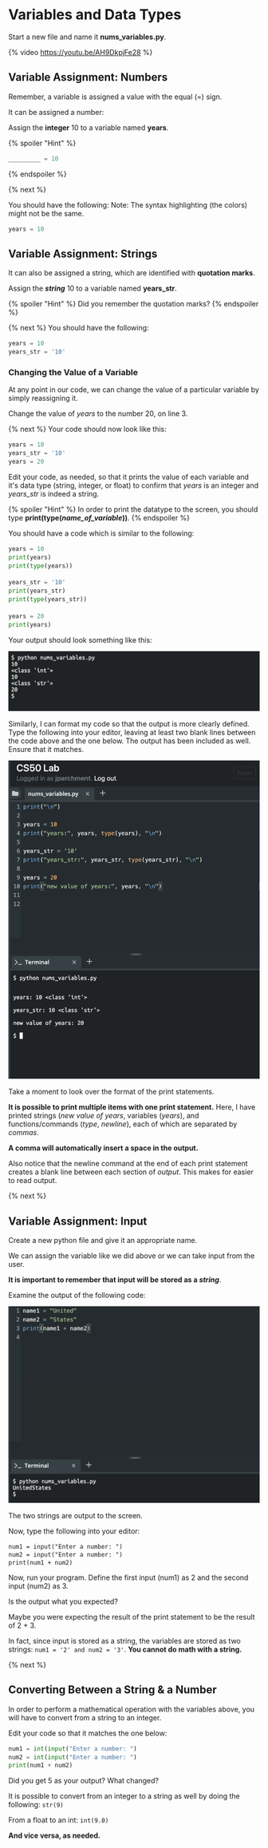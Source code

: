 # Variables and Data Types

Start a new file and name it **nums_variables.py**.

{% video https://youtu.be/AH9DkpjFe28 %}

## Variable Assignment: Numbers

Remember, a variable is assigned a value with the equal (=) sign. 

It can be assigned a number:

Assign the **integer** 10 to a variable named **years**.

{% spoiler "Hint" %}
```python
_________ = 10
```
{% endspoiler %}

{% next %}

You should have the following:
Note: The syntax highlighting (the colors) might not be the same.

```python
years = 10
```

## Variable Assignment: Strings
It can also be assigned a string, which are identified with **quotation marks**. 

Assign the ***string*** 10 to a variable named **years_str**.

{% spoiler "Hint" %}
Did you remember the quotation marks?
{% endspoiler %}

{% next %}
You should have the following:

```python
years = 10
years_str = '10'
```

### Changing the Value of a Variable

At any point in our code, we can change the value of a particular variable by simply reassigning it.

Change the value of *years* to the number 20, on line 3. 

{% next %}
Your code should now look like this:

```python
years = 10
years_str = '10'
years = 20
```

Edit your code, as needed, so that it prints the value of each variable and it's data type (string, integer, or float) to confirm that *years* is an integer and *years_str* is indeed a string.  

{% spoiler "Hint" %}
In order to print the datatype to the screen, you should type **print(type(*name_of_variable*))**.
{% endspoiler %}

You should have a code which is similar to the following:
```python
years = 10
print(years)
print(type(years))

years_str = '10'
print(years_str)
print(type(years_str))

years = 20
print(years)
```

Your output should look something like this:

![Desktop](Nums_Variables/Output1.png)

Similarly, I can format my code so that the output is more clearly defined.
Type the following into your editor, leaving at least two blank lines between the code above and the one below. The output has been included as well. Ensure that it matches. 

![Desktop](Nums_Variables/Output2.png)

Take a moment to look over the format of the print statements.  

**It is possible to print multiple items with one print statement.** Here, I have printed strings (*new value of years*, variables (*years*), and functions/commands (*type*, *newline*), each of which are separated by *commas*. 

**A comma will automatically insert a space in the output.**

Also notice that the newline command at the end of each print statement creates a blank line between each section of *output*. This makes for easier to read output.

{% next %}

## Variable Assignment: Input
Create a new python file and give it an appropriate name.

We can assign the variable like we did above or we can take input from the user.

**It is important to remember that input will be stored as a _string_**.  

Examine the output of the following code:

![Desktop](Nums_Variables/Output3.png)

The two strings are output to the screen. 

Now, type the following into your editor:

```python3
num1 = input("Enter a number: ")
num2 = input("Enter a number: ")
print(num1 + num2)
```
Now, run your program. Define the first input (num1) as 2 and the second input (num2) as 3.

Is the output what you expected? 

Maybe you were expecting the result of the print statement to be the result of 2 + 3.

In fact, since input is stored as a string, the variables are stored as two strings: ```num1 = '2' and num2 = '3'```.
**You cannot do math with a string.**

{% next %}
## Converting Between a String & a Number
In order to perform a mathematical operation with the variables above, you will have to convert from a string to an integer.

Edit your code so that it matches the one below:

```python
num1 = int(input("Enter a number: ")
num2 = int(input("Enter a number: ")
print(num1 + num2)
```

Did you get 5 as your output? What changed?

It is possible to convert from an integer to a string as well by doing the following:
```str(9)```

From a float to an int: ```int(9.0)```

**And vice versa, as needed.**



